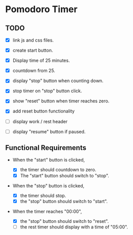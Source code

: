 # Pomodoro Timer

## TODO

- [x] link js and css files.

- [x] create start button.
- [x] Display time of 25 minutes.
- [x] countdown from 25.
- [x] display "stop" button when counting down.
- [x] stop timer on "stop" button click.
- [x] show "reset" button when timer reaches zero.
- [x] add reset button functionality
- [ ] display work / rest header
- [ ] display "resume" button if paused.

## Functional Requirements

- When the "start" button is clicked,

  - [x] the timer should countdown to zero.
  - [x] The "start" button should switch to "stop".

- When the "stop" button is clicked,

  - [x] the timer should stop.
  - [x] the "stop" button should switch to "start".

- When the timer reaches "00:00",
  - [x] the "stop" button should switch to "reset".
  - [ ] the rest timer should display with a time of "05:00".
